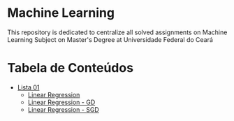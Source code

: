 # Machine Learning

<p align="left">This repository is dedicated to centralize all solved assignments on Machine Learning Subject on Master's Degree at Universidade Federal do Ceará </p>

Tabela de Conteúdos
=================
<!--ts-->
   * [Lista 01](#MachineLearning/Lista01/)
      * [Linear Regression](#Link) 
      * [Linear Regression - GD](#Link)
      * [Linear Regression - SGD](#Link) 
<!--te-->

